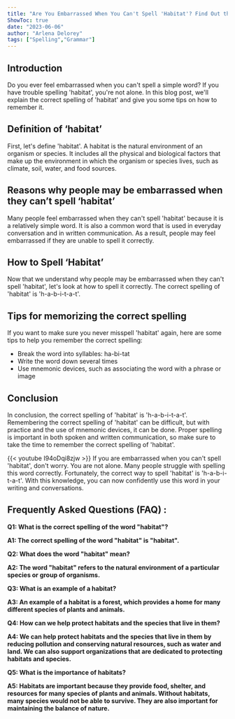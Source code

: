 ```yaml
---
title: "Are You Embarrassed When You Can't Spell 'Habitat'? Find Out the Correct Way Now!"
ShowToc: true 
date: "2023-06-06"
author: "Arlena Delorey" 
tags: ["Spelling","Grammar"]
---
```

## Introduction

Do you ever feel embarrassed when you can't spell a simple word? If you have trouble spelling 'habitat', you're not alone. In this blog post, we'll explain the correct spelling of 'habitat' and give you some tips on how to remember it. 

## Definition of ‘habitat’

First, let's define 'habitat'. A habitat is the natural environment of an organism or species. It includes all the physical and biological factors that make up the environment in which the organism or species lives, such as climate, soil, water, and food sources. 

## Reasons why people may be embarrassed when they can’t spell ‘habitat’

Many people feel embarrassed when they can't spell 'habitat' because it is a relatively simple word. It is also a common word that is used in everyday conversation and in written communication. As a result, people may feel embarrassed if they are unable to spell it correctly. 

## How to Spell ‘Habitat’

Now that we understand why people may be embarrassed when they can't spell 'habitat', let's look at how to spell it correctly. The correct spelling of 'habitat' is 'h-a-b-i-t-a-t'. 

## Tips for memorizing the correct spelling

If you want to make sure you never misspell 'habitat' again, here are some tips to help you remember the correct spelling: 

- Break the word into syllables: ha-bi-tat 
- Write the word down several times 
- Use mnemonic devices, such as associating the word with a phrase or image 

## Conclusion

In conclusion, the correct spelling of 'habitat' is 'h-a-b-i-t-a-t'. Remembering the correct spelling of 'habitat' can be difficult, but with practice and the use of mnemonic devices, it can be done. Proper spelling is important in both spoken and written communication, so make sure to take the time to remember the correct spelling of 'habitat'.

{{< youtube I94oDqi8zjw >}} 
If you are embarrassed when you can't spell 'habitat', don't worry. You are not alone. Many people struggle with spelling this word correctly. Fortunately, the correct way to spell 'habitat' is 'h-a-b-i-t-a-t'. With this knowledge, you can now confidently use this word in your writing and conversations.

## Frequently Asked Questions (FAQ) :
**Q1: What is the correct spelling of the word "habitat"?**

**A1: The correct spelling of the word "habitat" is "habitat".**

**Q2: What does the word "habitat" mean?**

**A2: The word "habitat" refers to the natural environment of a particular species or group of organisms.**

**Q3: What is an example of a habitat?**

**A3: An example of a habitat is a forest, which provides a home for many different species of plants and animals.**

**Q4: How can we help protect habitats and the species that live in them?**

**A4: We can help protect habitats and the species that live in them by reducing pollution and conserving natural resources, such as water and land. We can also support organizations that are dedicated to protecting habitats and species.**

**Q5: What is the importance of habitats?**

**A5: Habitats are important because they provide food, shelter, and resources for many species of plants and animals. Without habitats, many species would not be able to survive. They are also important for maintaining the balance of nature.**





